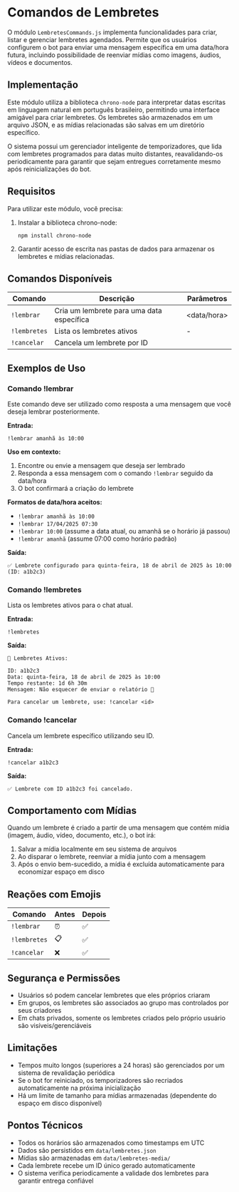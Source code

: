# Comandos de Lembretes

O módulo `LembretesCommands.js` implementa funcionalidades para criar, listar e gerenciar lembretes agendados. Permite que os usuários configurem o bot para enviar uma mensagem específica em uma data/hora futura, incluindo possibilidade de reenviar mídias como imagens, áudios, vídeos e documentos.

## Implementação

Este módulo utiliza a biblioteca `chrono-node` para interpretar datas escritas em linguagem natural em português brasileiro, permitindo uma interface amigável para criar lembretes. Os lembretes são armazenados em um arquivo JSON, e as mídias relacionadas são salvas em um diretório específico.

O sistema possui um gerenciador inteligente de temporizadores, que lida com lembretes programados para datas muito distantes, reavalidando-os periodicamente para garantir que sejam entregues corretamente mesmo após reinicializações do bot.

## Requisitos

Para utilizar este módulo, você precisa:

1. Instalar a biblioteca chrono-node:
   ```
   npm install chrono-node
   ```

2. Garantir acesso de escrita nas pastas de dados para armazenar os lembretes e mídias relacionadas.

## Comandos Disponíveis

| Comando | Descrição | Parâmetros |
|---------|-----------|------------|
| `!lembrar` | Cria um lembrete para uma data específica | <data/hora> |
| `!lembretes` | Lista os lembretes ativos | - |
| `!cancelar` | Cancela um lembrete por ID | <id> |

## Exemplos de Uso

### Comando !lembrar

Este comando deve ser utilizado como resposta a uma mensagem que você deseja lembrar posteriormente.

**Entrada:**
```
!lembrar amanhã às 10:00
```

**Uso em contexto:**
1. Encontre ou envie a mensagem que deseja ser lembrado
2. Responda a essa mensagem com o comando `!lembrar` seguido da data/hora
3. O bot confirmará a criação do lembrete

**Formatos de data/hora aceitos:**
- `!lembrar amanhã às 10:00`
- `!lembrar 17/04/2025 07:30`
- `!lembrar 10:00` (assume a data atual, ou amanhã se o horário já passou)
- `!lembrar amanhã` (assume 07:00 como horário padrão)

**Saída:**
```
✅ Lembrete configurado para quinta-feira, 18 de abril de 2025 às 10:00 (ID: a1b2c3)
```

### Comando !lembretes

Lista os lembretes ativos para o chat atual.

**Entrada:**
```
!lembretes
```

**Saída:**
```
📅 Lembretes Ativos:

ID: a1b2c3
Data: quinta-feira, 18 de abril de 2025 às 10:00
Tempo restante: 1d 6h 30m
Mensagem: Não esquecer de enviar o relatório 📎

Para cancelar um lembrete, use: !cancelar <id>
```

### Comando !cancelar

Cancela um lembrete específico utilizando seu ID.

**Entrada:**
```
!cancelar a1b2c3
```

**Saída:**
```
✅ Lembrete com ID a1b2c3 foi cancelado.
```

## Comportamento com Mídias

Quando um lembrete é criado a partir de uma mensagem que contém mídia (imagem, áudio, vídeo, documento, etc.), o bot irá:

1. Salvar a mídia localmente em seu sistema de arquivos
2. Ao disparar o lembrete, reenviar a mídia junto com a mensagem
3. Após o envio bem-sucedido, a mídia é excluída automaticamente para economizar espaço em disco

## Reações com Emojis

| Comando | Antes | Depois |
|---------|-------|--------|
| `!lembrar` | ⏰ | ✅ |
| `!lembretes` | 📋 | ✅ |
| `!cancelar` | ❌ | ✅ |

## Segurança e Permissões

- Usuários só podem cancelar lembretes que eles próprios criaram
- Em grupos, os lembretes são associados ao grupo mas controlados por seus criadores
- Em chats privados, somente os lembretes criados pelo próprio usuário são visíveis/gerenciáveis

## Limitações

- Tempos muito longos (superiores a 24 horas) são gerenciados por um sistema de revalidação periódica
- Se o bot for reiniciado, os temporizadores são recriados automaticamente na próxima inicialização
- Há um limite de tamanho para mídias armazenadas (dependente do espaço em disco disponível)

## Pontos Técnicos

- Todos os horários são armazenados como timestamps em UTC
- Dados são persistidos em `data/lembretes.json`
- Mídias são armazenadas em `data/lembretes-media/`
- Cada lembrete recebe um ID único gerado automaticamente
- O sistema verifica periodicamente a validade dos lembretes para garantir entrega confiável